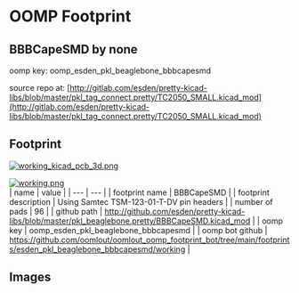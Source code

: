 # OOMP Footprint  
## BBBCapeSMD  by none  
  
oomp key: oomp_esden_pkl_beaglebone_bbbcapesmd  
  
source repo at: [http://gitlab.com/esden/pretty-kicad-libs/blob/master/pkl_tag_connect.pretty/TC2050_SMALL.kicad_mod](http://gitlab.com/esden/pretty-kicad-libs/blob/master/pkl_tag_connect.pretty/TC2050_SMALL.kicad_mod)  
## Footprint  
  
[![working_kicad_pcb_3d.png](working_kicad_pcb_3d_600.png)](working_kicad_pcb_3d.png)  
  
[![working.png](working_600.png)](working.png)  
| name | value | 
| --- | --- | 
| footprint name | BBBCapeSMD | 
| footprint description | Using Samtec TSM-123-01-T-DV pin headers | 
| number of pads | 96 | 
| github path | http://github.com/esden/pretty-kicad-libs/blob/master/pkl_beaglebone.pretty/BBBCapeSMD.kicad_mod | 
| oomp key | oomp_esden_pkl_beaglebone_bbbcapesmd | 
| oomp bot github | https://github.com/oomlout/oomlout_oomp_footprint_bot/tree/main/footprints/esden_pkl_beaglebone_bbbcapesmd/working | 
## Images  

